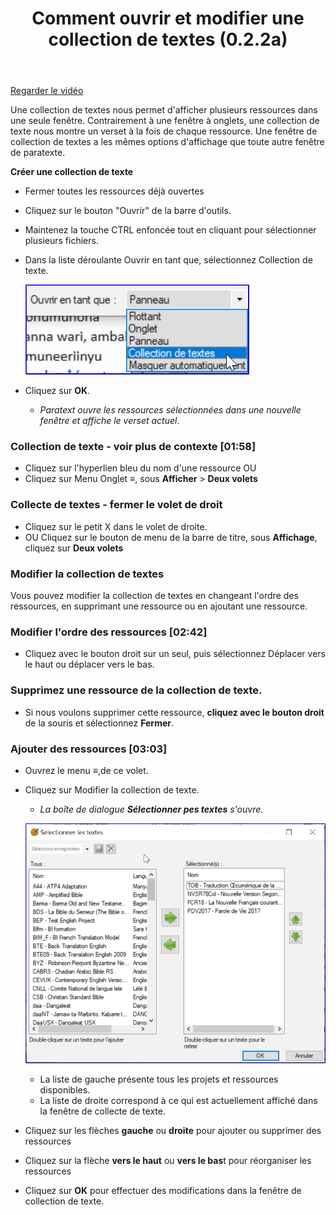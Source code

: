 ﻿---
title: Comment ouvrir et modifier une collection de textes (0.2.2a)
---
[Regarder le vidéo](https://vimeopro.com/lingtransoft/paratext9fr/video/419872321)

Une collection de textes nous permet d'afficher plusieurs ressources dans une seule fenêtre. Contrairement à une fenêtre à onglets, une collection de texte nous montre un verset à la fois de chaque ressource. Une fenêtre de collection de textes a les mêmes options d'affichage que toute autre fenêtre de paratexte.

**Créer une collection de texte**

-   Fermer toutes les ressources déjà ouvertes
-   Cliquez sur le bouton "Ouvrir" de la barre d'outils.
-   Maintenez la touche CTRL enfoncée tout en cliquant pour sélectionner plusieurs fichiers.
-   Dans la liste déroulante Ouvrir en tant que, sélectionnez Collection de texte.

    ![](../media/72f69bdab3bc80883b3edc8d147c3425.png)

-   Cliquez sur **OK**.
    -  *Paratext ouvre les ressources sélectionnées dans une nouvelle fenêtre et affiche le verset actuel*.

### Collection de texte - voir plus de contexte [01:58]

-   Cliquez sur l'hyperlien bleu du nom d'une ressource OU
-   Cliquez sur Menu Onglet **≡**, sous **Afficher** \> **Deux volets**

### Collecte de textes - fermer le volet de droit

-   Cliquez sur le petit X dans le volet de droite.
-   OU Cliquez sur le bouton de menu de la barre de titre, sous **Affichage**, cliquez sur **Deux volets**

### Modifier la collection de textes

Vous pouvez modifier la collection de textes en changeant l'ordre des ressources, en supprimant une ressource ou en ajoutant une ressource.

### Modifier l'ordre des ressources [02:42]

-   Cliquez avec le bouton droit sur un seul, puis sélectionnez Déplacer vers le haut ou déplacer vers le bas.

### Supprimez une ressource de la collection de texte.

-   Si nous voulons supprimer cette ressource, **cliquez avec le bouton droit** de la souris et sélectionnez **Fermer**.

### Ajouter des ressources [03:03]

-   Ouvrez le menu **≡**,de ce volet.
-   Cliquez sur Modifier la collection de texte.
    -  *La boîte de dialogue **Sélectionner pes textes** s'ouvre*.

    ![](../media/6f06076de0f8a06ffa8c2ef8c83f1497.png)

    -  La liste de gauche présente tous les projets et ressources disponibles.
    -  La liste de droite correspond à ce qui est actuellement affiché dans la fenêtre de collecte de texte.
-   Cliquez sur les flèches **gauche** ou **droite** pour ajouter ou supprimer des ressources
-   Cliquez sur la flèche **vers le haut** ou **vers le bas**t pour réorganiser les ressources
-   Cliquez sur **OK** pour effectuer des modifications dans la fenêtre de collection de texte.
